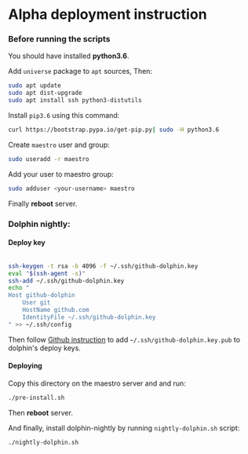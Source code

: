 
# Alpha deployment instruction

### Before running the scripts

You should have installed **python3.6**.

Add `universe` package to `apt` sources, Then:

```bash
sudo apt update
sudo apt dist-upgrade
sudo apt install ssh python3-distutils
```

Install `pip3.6` using this command:

```bash
curl https://bootstrap.pypa.io/get-pip.py| sudo -H python3.6
```

Create `maestro` user and group:

```bash
sudo useradd -r maestro
```

Add your user to maestro group:

```bash
sudo adduser <your-username> maestro
```

Finally **reboot** server.

### Dolphin nightly:

#### Deploy key

```bash

ssh-keygen -t rsa -b 4096 -f ~/.ssh/github-dolphin.key
eval "$(ssh-agent -s)"
ssh-add ~/.ssh/github-dolphin.key
echo "
Host github-dolphin
    User git
    HostName github.com
    IdentityFile ~/.ssh/github-dolphin.key
" >> ~/.ssh/config
```

Then follow [Github instruction](https://developer.github.com/v3/guides/managing-deploy-keys/#setup-2) to add `~/.ssh/github-dolphin.key.pub` to dolphin's deploy keys.

#### Deploying

Copy this directory on the maestro server and and run:

```bash
./pre-install.sh
```

Then **reboot** server.

And finally, install dolphin-nightly by running `nightly-dolphin.sh` script:

```bash
./nightly-dolphin.sh
```

